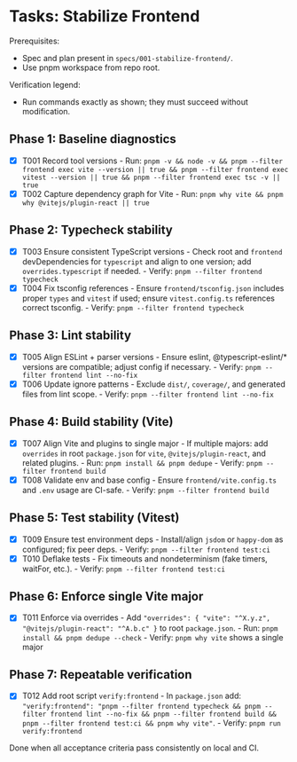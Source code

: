 # Tasks: Stabilize Frontend

Prerequisites:

- Spec and plan present in `specs/001-stabilize-frontend/`.
- Use pnpm workspace from repo root.

Verification legend:

- Run commands exactly as shown; they must succeed without modification.

## Phase 1: Baseline diagnostics

- [x] T001 Record tool versions - Run: `pnpm -v && node -v && pnpm --filter frontend exec vite --version || true && pnpm --filter frontend exec vitest --version || true && pnpm --filter frontend exec tsc -v || true`
- [x] T002 Capture dependency graph for Vite - Run: `pnpm why vite && pnpm why @vitejs/plugin-react || true`

## Phase 2: Typecheck stability

- [x] T003 Ensure consistent TypeScript versions - Check root and `frontend` devDependencies for `typescript` and align to one version; add `overrides.typescript` if needed. - Verify: `pnpm --filter frontend typecheck`
- [x] T004 Fix tsconfig references - Ensure `frontend/tsconfig.json` includes proper `types` and `vitest` if used; ensure `vitest.config.ts` references correct tsconfig. - Verify: `pnpm --filter frontend typecheck`

## Phase 3: Lint stability

- [x] T005 Align ESLint + parser versions - Ensure eslint, @typescript-eslint/\* versions are compatible; adjust config if necessary. - Verify: `pnpm --filter frontend lint --no-fix`
- [x] T006 Update ignore patterns - Exclude `dist/`, `coverage/`, and generated files from lint scope. - Verify: `pnpm --filter frontend lint --no-fix`

## Phase 4: Build stability (Vite)

- [x] T007 Align Vite and plugins to single major - If multiple majors: add `overrides` in root `package.json` for `vite`, `@vitejs/plugin-react`, and related plugins. - Run: `pnpm install && pnpm dedupe` - Verify: `pnpm --filter frontend build`
- [x] T008 Validate env and base config - Ensure `frontend/vite.config.ts` and `.env` usage are CI-safe. - Verify: `pnpm --filter frontend build`

## Phase 5: Test stability (Vitest)

- [x] T009 Ensure test environment deps - Install/align `jsdom` or `happy-dom` as configured; fix peer deps. - Verify: `pnpm --filter frontend test:ci`
- [x] T010 Deflake tests - Fix timeouts and nondeterminism (fake timers, waitFor, etc.). - Verify: `pnpm --filter frontend test:ci`

## Phase 6: Enforce single Vite major

- [x] T011 Enforce via overrides - Add `"overrides": { "vite": "^X.y.z", "@vitejs/plugin-react": "^A.b.c" }` to root `package.json`. - Run: `pnpm install && pnpm dedupe --check` - Verify: `pnpm why vite` shows a single major

## Phase 7: Repeatable verification

- [x] T012 Add root script `verify:frontend` - In `package.json` add: `"verify:frontend": "pnpm --filter frontend typecheck && pnpm --filter frontend lint --no-fix && pnpm --filter frontend build && pnpm --filter frontend test:ci && pnpm why vite"`. - Verify: `pnpm run verify:frontend`

Done when all acceptance criteria pass consistently on local and CI.
